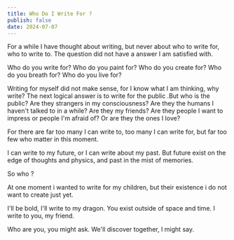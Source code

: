```yaml
---
title: Who Do I Write For ?
publish: false
date: 2024-07-07
---
```

For a while I have thought about writing, but never about who to write for, who to write to. The question did not have a answer I am satisfied with. 

Who do you write for? Who do you paint for? Who do you create for? Who do you breath for? Who do you live for?

Writing for myself did not make sense, for I know what I am thinking, why write? The next logical answer is to write for the public .But who is the public? Are they strangers in my consciousness? Are they the humans I haven't talked to in a while? Are they my friends? Are they people I want to impress or people I'm afraid of? Or are they the ones I love?

For there are far too many I can write to, too many I can write for, but far too few who matter in this moment.

I can write to my future, or I can write about my past. But future exist on the edge of thoughts and physics, and past in the mist of memories.

So who ?

At one moment i wanted to write for my children, but their existence i do not want to create just yet. 

I'll be bold, I'll write to my dragon. You exist outside of space and time. I write to you, my friend.

Who are you, you might ask. We'll discover together, I might say.

